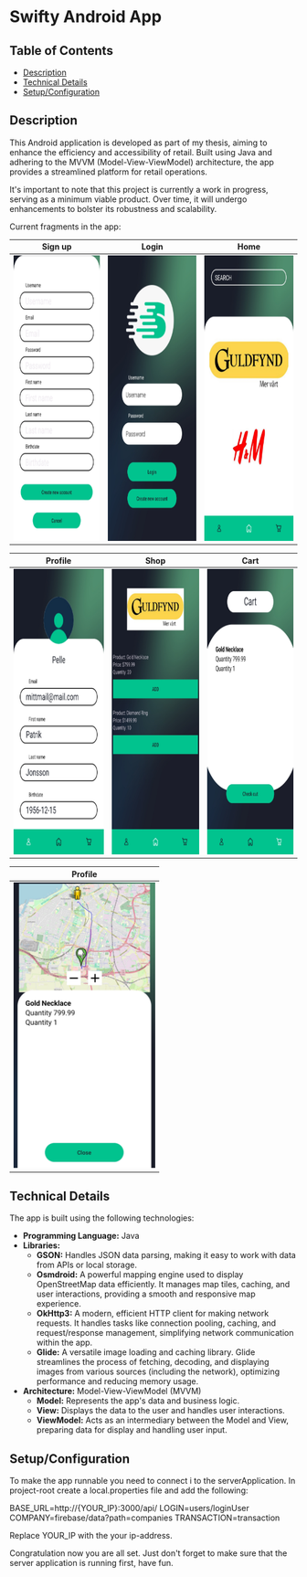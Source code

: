 # Swifty Android App

## Table of Contents

- [Description](#description)
- [Technical Details](#technical-details)
- [Setup/Configuration](#setupconfiguration)

## Description

This Android application is developed as part of my thesis, aiming to enhance the efficiency and
accessibility of retail. Built using Java and adhering to the MVVM (Model-View-ViewModel)
architecture, the app provides a streamlined platform for retail operations.

It's important to note that this project is currently a work in progress, serving as a minimum
viable product. Over
time, it will undergo enhancements to bolster its robustness and scalability.

Current fragments in the app:

| Sign up                 | Login                    | Home                    |
| ------------------------ | ------------------------ | ------------------------ |
|  <img src="./app/screenshots/signup.jpg" alt="Sign up Screen" height="500"> | <img src="./app/screenshots/login.jpg" alt="Login Screen" height="500"> | <img src="./app/screenshots/home.jpg" alt="Home Screen" height="500"> |

| Profile                 | Shop                    | Cart                    |
| ------------------------ | ------------------------ | ------------------------ |
|  <img src="./app/screenshots/profile.jpg" alt="Profile Screen" height="500"> | <img src="./app/screenshots/shop.jpg" alt="Shop Screen" height="500"> | <img src="./app/screenshots/cart.jpg" alt="Cart Screen" height="500"> |

| Profile                 |
| ------------------------ |
|  <img src="./app/screenshots/deliver.jpg" alt="Deliver Screen" height="500"> |

## Technical Details

The app is built using the following technologies:

* **Programming Language:** Java
* **Libraries:**
    * **GSON:**  Handles JSON data parsing, making it easy to work with data from APIs or local
      storage.
    * **Osmdroid:**  A powerful mapping engine used to display OpenStreetMap data efficiently. It
      manages map tiles, caching, and user interactions, providing a smooth and responsive map
      experience.
    * **OkHttp3:**  A modern, efficient HTTP client for making network requests. It handles tasks
      like connection pooling, caching, and request/response management, simplifying network
      communication within the app.
    * **Glide:**  A versatile image loading and caching library. Glide streamlines the process of
      fetching, decoding, and displaying images from various sources (including the network),
      optimizing performance and reducing memory usage.
* **Architecture:** Model-View-ViewModel (MVVM)
    * **Model:** Represents the app's data and business logic.
    * **View:**  Displays the data to the user and handles user interactions.
    * **ViewModel:** Acts as an intermediary between the Model and View, preparing data for display
      and handling user input.

## Setup/Configuration

To make the app runnable you need to connect i to the serverApplication. In project-root create a
local.properties file and add the following:

BASE_URL=http://{YOUR_IP}:3000/api/
LOGIN=users/loginUser
COMPANY=firebase/data?path=companies
TRANSACTION=transaction

Replace YOUR_IP with the your ip-address.

Congratulation now you are all set. Just don't forget to make sure that the server application is
running first, have fun.
